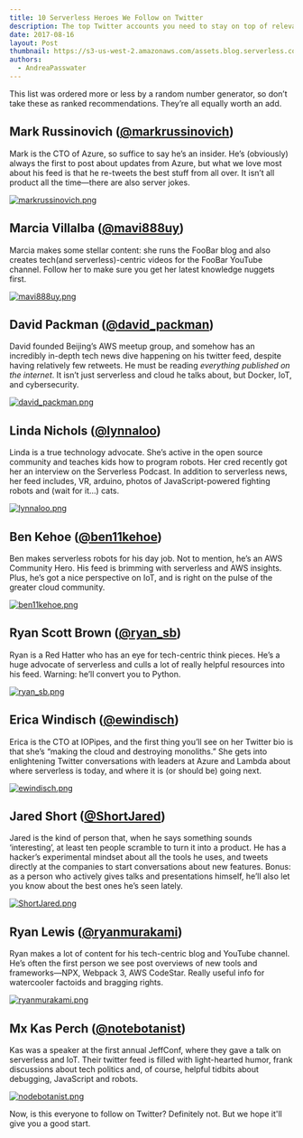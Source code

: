 ```yaml
---
title: 10 Serverless Heroes We Follow on Twitter
description: The top Twitter accounts you need to stay on top of relevant serverless, event-driven architecture, and other tech news.
date: 2017-08-16
layout: Post
thumbnail: https://s3-us-west-2.amazonaws.com/assets.blog.serverless.com/serverless_twitter.jpg
authors:
  - AndreaPasswater
---
```


This list was ordered more or less by a random number generator, so don’t take these as ranked recommendations. They’re all equally worth an add.

## Mark Russinovich ([@markrussinovich](https://twitter.com/markrussinovich))
Mark is the CTO of Azure, so suffice to say he’s an insider. He’s (obviously) always the first to post about updates from Azure, but what we love most about his feed is that he re-tweets the best stuff from all over. It isn’t all product all the time—there are also server jokes.

[![](https://s3-us-west-2.amazonaws.com/assets.blog.serverless.com/10+Serverless+Heroes/markrussinovich1.png "markrussinovich.png")](https://twitter.com/markrussinovich)

## Marcia Villalba ([@mavi888uy](https://twitter.com/mavi888uy?lang=en))
Marcia makes some stellar content: she runs the FooBar blog and also creates tech(and serverless)-centric videos for the FooBar YouTube channel. Follow her to make sure you get her latest knowledge nuggets first.

[![](https://s3-us-west-2.amazonaws.com/assets.blog.serverless.com/10+Serverless+Heroes/mavi888uy.png "mavi888uy.png")](https://twitter.com/mavi888uy?lang=en)

## David Packman ([@david_packman](https://twitter.com/david_packman))
David founded Beijing’s AWS meetup group, and somehow has an incredibly in-depth tech news dive happening on his twitter feed, despite having relatively few retweets. He must be reading *everything published on the internet*. It isn’t just serverless and cloud he talks about, but Docker, IoT, and cybersecurity.

[![](https://s3-us-west-2.amazonaws.com/assets.blog.serverless.com/10+Serverless+Heroes/david_packman.png "david_packman.png")](https://twitter.com/david_packman)

## Linda Nichols ([@lynnaloo](https://twitter.com/lynnaloo))
Linda is a true technology advocate. She’s active in the open source community and teaches kids how to program robots. Her cred recently got her an interview on the Serverless Podcast. In addition to serverless news, her feed includes, VR, arduino, photos of JavaScript-powered fighting robots and (wait for it…) cats.

[![](https://s3-us-west-2.amazonaws.com/assets.blog.serverless.com/10+Serverless+Heroes/lynnaloo.png "lynnaloo.png")](https://twitter.com/lynnaloo)

## Ben Kehoe ([@ben11kehoe](https://twitter.com/ben11kehoe))
Ben makes serverless robots for his day job. Not to mention, he’s an AWS Community Hero. His feed is brimming with serverless and AWS insights. Plus, he’s got a nice perspective on IoT, and is right on the pulse of the greater cloud community.

[![](https://s3-us-west-2.amazonaws.com/assets.blog.serverless.com/10+Serverless+Heroes/ben11kehoe.png "ben11kehoe.png")](https://twitter.com/ben11kehoe)

## Ryan Scott Brown ([@ryan_sb](https://twitter.com/ryan_sb))
Ryan is a Red Hatter who has an eye for tech-centric think pieces. He’s a huge advocate of serverless and culls a lot of really helpful resources into his feed. Warning: he’ll convert you to Python.

[![](https://s3-us-west-2.amazonaws.com/assets.blog.serverless.com/10+Serverless+Heroes/ryan_sb.png "ryan_sb.png")](https://twitter.com/ryan_sb)

## Erica Windisch ([@ewindisch](https://twitter.com/ewindisch))
Erica is the CTO at IOPipes, and the first thing you’ll see on her Twitter bio is that she’s “making the cloud and destroying monoliths.” She gets into enlightening Twitter conversations with leaders at Azure and Lambda about where serverless is today, and where it is (or should be) going next.

[![](https://s3-us-west-2.amazonaws.com/assets.blog.serverless.com/10+Serverless+Heroes/ewindisch.png "ewindisch.png")](https://twitter.com/ewindisch)

## Jared Short ([@ShortJared](https://twitter.com/ShortJared))
Jared is the kind of person that, when he says something sounds ‘interesting’, at least ten people scramble to turn it into a product. He has a hacker’s experimental mindset about all the tools he uses, and tweets directly at the companies to start conversations about new features. Bonus: as a person who actively gives talks and presentations himself, he’ll also let you know about the best ones he’s seen lately.

[![](https://s3-us-west-2.amazonaws.com/assets.blog.serverless.com/10+Serverless+Heroes/ShortJared.png "ShortJared.png")](https://twitter.com/ShortJared)

## Ryan Lewis ([@ryanmurakami](https://twitter.com/ryanmurakami))
Ryan makes a lot of content for his tech-centric blog and YouTube channel. He’s often the first person we see post overviews of new tools and frameworks—NPX, Webpack 3, AWS CodeStar. Really useful info for watercooler factoids and bragging rights.

[![](https://s3-us-west-2.amazonaws.com/assets.blog.serverless.com/10+Serverless+Heroes/ryanmurakami.png "ryanmurakami.png")](https://twitter.com/ryanmurakami)

## Mx Kas Perch ([@notebotanist](https://twitter.com/nodebotanist))
Kas was a speaker at the first annual JeffConf, where they gave a talk on serverless and IoT. Their twitter feed is filled with light-hearted humor, frank discussions about tech politics and, of course, helpful tidbits about debugging, JavaScript and robots. 

[![](https://s3-us-west-2.amazonaws.com/assets.blog.serverless.com/10+Serverless+Heroes/nodebotanist.png "nodebotanist.png")](https://twitter.com/nodebotanist)

Now, is this everyone to follow on Twitter? Definitely not. But we hope it'll give you a good start.
